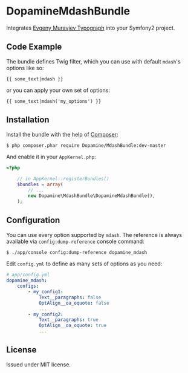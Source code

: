DopamineMdashBundle
===================

Integrates [Evgeny Muravjev Typograph](http://mdash.ru) into your Symfony2 project.


Code Example
------------

The bundle defines Twig filter, which you can use with default `mdash`'s options like so:

```twig
{{ some_text|mdash }}
```

or you can apply your own set of options:

```twig
{{ some_text|mdash('my_options') }}
```

Installation
------------

Install the bundle with the help of [Composer](https://getcomposer.org):

```bash
$ php composer.phar require Dopamine/MdashBundle:dev-master
```

And enable it in your `AppKernel.php`:

```php
<?php

    // in AppKernel::registerBundles()
    $bundles = array(
        // ...
        new Dopamine\MdashBundle\DopamineMdashBundle(),
    );
```

Configuration
-------------

You can use every option supported by `mdash`. The reference is always available via `config:dump-reference` console command:

```bash
$ ./app/console config:dump-reference dopamine_mdash
```

Edit `config.yml` to define as many sets of options as you need:

```yaml
# app/config.yml
dopamine_mdash:
    configs:
        - my_config1:
            Text__paragraphs: false
            OptAlign__oa_oquote: false
            ...
        - my_config2:
            Text__paragraphs: true
            OptAlign__oa_oquote: true
            ...
```

License
-------
Issued under MIT license.
